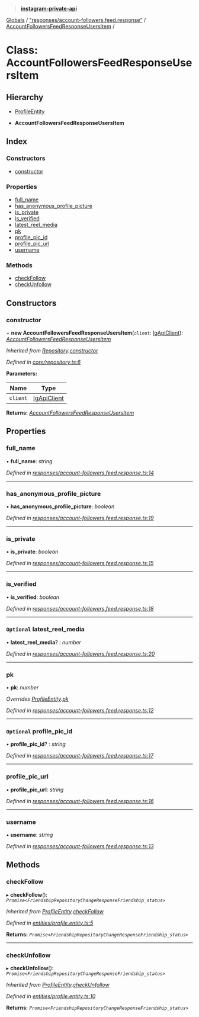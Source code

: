 > **[instagram-private-api](../README.md)**

[Globals](../README.md) / ["responses/account-followers.feed.response"](../modules/_responses_account_followers_feed_response_.md) / [AccountFollowersFeedResponseUsersItem](_responses_account_followers_feed_response_.accountfollowersfeedresponseusersitem.md) /

# Class: AccountFollowersFeedResponseUsersItem

## Hierarchy

  * [ProfileEntity](_entities_profile_entity_.profileentity.md)

  * **AccountFollowersFeedResponseUsersItem**

## Index

### Constructors

* [constructor](_responses_account_followers_feed_response_.accountfollowersfeedresponseusersitem.md#constructor)

### Properties

* [full_name](_responses_account_followers_feed_response_.accountfollowersfeedresponseusersitem.md#full_name)
* [has_anonymous_profile_picture](_responses_account_followers_feed_response_.accountfollowersfeedresponseusersitem.md#has_anonymous_profile_picture)
* [is_private](_responses_account_followers_feed_response_.accountfollowersfeedresponseusersitem.md#is_private)
* [is_verified](_responses_account_followers_feed_response_.accountfollowersfeedresponseusersitem.md#is_verified)
* [latest_reel_media](_responses_account_followers_feed_response_.accountfollowersfeedresponseusersitem.md#optional-latest_reel_media)
* [pk](_responses_account_followers_feed_response_.accountfollowersfeedresponseusersitem.md#pk)
* [profile_pic_id](_responses_account_followers_feed_response_.accountfollowersfeedresponseusersitem.md#optional-profile_pic_id)
* [profile_pic_url](_responses_account_followers_feed_response_.accountfollowersfeedresponseusersitem.md#profile_pic_url)
* [username](_responses_account_followers_feed_response_.accountfollowersfeedresponseusersitem.md#username)

### Methods

* [checkFollow](_responses_account_followers_feed_response_.accountfollowersfeedresponseusersitem.md#checkfollow)
* [checkUnfollow](_responses_account_followers_feed_response_.accountfollowersfeedresponseusersitem.md#checkunfollow)

## Constructors

###  constructor

\+ **new AccountFollowersFeedResponseUsersItem**(`client`: [IgApiClient](_core_client_.igapiclient.md)): *[AccountFollowersFeedResponseUsersItem](_responses_account_followers_feed_response_.accountfollowersfeedresponseusersitem.md)*

*Inherited from [Repository](_core_repository_.repository.md).[constructor](_core_repository_.repository.md#constructor)*

*Defined in [core/repository.ts:6](https://github.com/dilame/instagram-private-api/blob/173bc62/src/core/repository.ts#L6)*

**Parameters:**

Name | Type |
------ | ------ |
`client` | [IgApiClient](_core_client_.igapiclient.md) |

**Returns:** *[AccountFollowersFeedResponseUsersItem](_responses_account_followers_feed_response_.accountfollowersfeedresponseusersitem.md)*

## Properties

###  full_name

• **full_name**: *string*

*Defined in [responses/account-followers.feed.response.ts:14](https://github.com/dilame/instagram-private-api/blob/173bc62/src/responses/account-followers.feed.response.ts#L14)*

___

###  has_anonymous_profile_picture

• **has_anonymous_profile_picture**: *boolean*

*Defined in [responses/account-followers.feed.response.ts:19](https://github.com/dilame/instagram-private-api/blob/173bc62/src/responses/account-followers.feed.response.ts#L19)*

___

###  is_private

• **is_private**: *boolean*

*Defined in [responses/account-followers.feed.response.ts:15](https://github.com/dilame/instagram-private-api/blob/173bc62/src/responses/account-followers.feed.response.ts#L15)*

___

###  is_verified

• **is_verified**: *boolean*

*Defined in [responses/account-followers.feed.response.ts:18](https://github.com/dilame/instagram-private-api/blob/173bc62/src/responses/account-followers.feed.response.ts#L18)*

___

### `Optional` latest_reel_media

• **latest_reel_media**? : *number*

*Defined in [responses/account-followers.feed.response.ts:20](https://github.com/dilame/instagram-private-api/blob/173bc62/src/responses/account-followers.feed.response.ts#L20)*

___

###  pk

• **pk**: *number*

*Overrides [ProfileEntity](_entities_profile_entity_.profileentity.md).[pk](_entities_profile_entity_.profileentity.md#pk)*

*Defined in [responses/account-followers.feed.response.ts:12](https://github.com/dilame/instagram-private-api/blob/173bc62/src/responses/account-followers.feed.response.ts#L12)*

___

### `Optional` profile_pic_id

• **profile_pic_id**? : *string*

*Defined in [responses/account-followers.feed.response.ts:17](https://github.com/dilame/instagram-private-api/blob/173bc62/src/responses/account-followers.feed.response.ts#L17)*

___

###  profile_pic_url

• **profile_pic_url**: *string*

*Defined in [responses/account-followers.feed.response.ts:16](https://github.com/dilame/instagram-private-api/blob/173bc62/src/responses/account-followers.feed.response.ts#L16)*

___

###  username

• **username**: *string*

*Defined in [responses/account-followers.feed.response.ts:13](https://github.com/dilame/instagram-private-api/blob/173bc62/src/responses/account-followers.feed.response.ts#L13)*

## Methods

###  checkFollow

▸ **checkFollow**(): *`Promise<FriendshipRepositoryChangeResponseFriendship_status>`*

*Inherited from [ProfileEntity](_entities_profile_entity_.profileentity.md).[checkFollow](_entities_profile_entity_.profileentity.md#checkfollow)*

*Defined in [entities/profile.entity.ts:5](https://github.com/dilame/instagram-private-api/blob/173bc62/src/entities/profile.entity.ts#L5)*

**Returns:** *`Promise<FriendshipRepositoryChangeResponseFriendship_status>`*

___

###  checkUnfollow

▸ **checkUnfollow**(): *`Promise<FriendshipRepositoryChangeResponseFriendship_status>`*

*Inherited from [ProfileEntity](_entities_profile_entity_.profileentity.md).[checkUnfollow](_entities_profile_entity_.profileentity.md#checkunfollow)*

*Defined in [entities/profile.entity.ts:10](https://github.com/dilame/instagram-private-api/blob/173bc62/src/entities/profile.entity.ts#L10)*

**Returns:** *`Promise<FriendshipRepositoryChangeResponseFriendship_status>`*